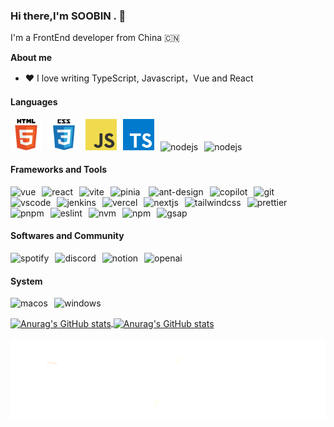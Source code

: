 ### Hi there,I'm SOOBIN . 👋

I'm a FrontEnd developer from China 🇨🇳

**About me**

- ❤️ I love writing TypeScript, Javascript，Vue and React

#### Languages

<img height="50" src="https://raw.githubusercontent.com/github/explore/80688e429a7d4ef2fca1e82350fe8e3517d3494d/topics/html/html.png" alt="html" style="margin-right: 10px;"/><img height="50" src="https://raw.githubusercontent.com/github/explore/80688e429a7d4ef2fca1e82350fe8e3517d3494d/topics/css/css.png" alt="css" style="margin-right: 10px;"/><img height="50" alt="javascript" src="https://raw.githubusercontent.com/github/explore/80688e429a7d4ef2fca1e82350fe8e3517d3494d/topics/javascript/javascript.png" style="margin-right: 10px;"><img height="50" alt="typescript" src="https://raw.githubusercontent.com/github/explore/80688e429a7d4ef2fca1e82350fe8e3517d3494d/topics/typescript/typescript.png" style="margin-right: 10px;"><img height="50" alt="nodejs" src="https://api.iconify.design/logos:nodejs.svg?color=%23888888" style="margin-right: 10px;"><img height="50" alt="nodejs" src="https://api.iconify.design/logos:mysql.svg?color=%23888888" style="margin-right: 10px;">

#### Frameworks and Tools

<img height="50" src="https://api.iconify.design/logos:vue.svg?color=%23888888" alt="vue" style="margin-right: 10px;" /><img height="50" src="https://api.iconify.design/logos:react.svg?color=%23888888" alt="react" style="margin-right: 10px;" /><img height="50" src="https://api.iconify.design/logos:vitejs.svg?color=%23888888" alt="vite" style="margin-right: 10px;" /><img height="50" alt="pinia" src="https://api.iconify.design/logos:pinia.svg?color=%23888888" style="margin-right: 10px;">
<img height="50" src="https://api.iconify.design/devicon:antdesign.svg?color=%23888888" alt="ant-design" style="margin-right: 10px;" /><img height="50" src="https://api.iconify.design/logos:github-copilot.svg?color=%23888888" alt="copilot" style="margin-right: 10px;"/><img height="50" src="https://api.iconify.design/logos:git.svg?color=%23888888" alt="git" style="margin-right: 10px;"/><img height="50" src="https://api.iconify.design/logos:visual-studio-code.svg?color=%23888888" alt="vscode" style="margin-right: 10px;" /><img height="50" src="https://api.iconify.design/logos:jenkins.svg?color=%23888888" alt="jenkins" style="margin-right: 10px;" /><img height="50" alt="vercel" src="https://api.iconify.design/logos:vercel.svg?color=%23888888" style="margin-right: 10px;"><img height="50" alt="nextjs" src="https://api.iconify.design/logos:nextjs.svg?color=%23888888" style="margin-right: 10px;"><img height="50" alt="tailwindcss" src="https://api.iconify.design/logos:tailwindcss.svg?color=%23888888" style="margin-right: 10px;"><img height="50" alt="prettier" src="https://api.iconify.design/logos:prettier.svg?color=%23888888" style="margin-right: 10px;"><img height="50" alt="pnpm" src="https://api.iconify.design/logos:pnpm.svg?color=%23888888" style="margin-right: 10px;"><img height="50" alt="eslint" src="https://api.iconify.design/logos:eslint.svg?color=%23888888" style="margin-right: 10px;"><img height="50" alt="nvm" src="https://api.iconify.design/logos:nvm.svg?color=%23888888" style="margin-right: 10px;"><img height="50" alt="npm" src="https://api.iconify.design/logos:npm.svg?color=%23888888" style="margin-right: 10px;"><img height="50" alt="gsap" src="https://api.iconify.design/logos:greensock.svg?color=%23888888" style="margin-right: 10px;">

#### Softwares and Community

<img height="50" alt="spotify" src="https://api.iconify.design/logos:spotify.svg?color=%23888888" style="margin-right: 10px;"><img height="50" alt="discord" src="https://api.iconify.design/logos:discord.svg?color=%23888888" style="margin-right: 10px;"><img height="50" alt="notion" src="https://api.iconify.design/logos:notion.svg?color=%23888888" style="margin-right: 10px;"><img height="50" alt="openai" src="https://api.iconify.design/logos:openai.svg?color=%23888888" style="margin-right: 10px;">

#### System

<img height="50" alt="macos" src="https://api.iconify.design/logos:macos.svg?color=%23888888" style="margin-right: 10px;"><img height="50" alt="windows" src="https://api.iconify.design/logos:microsoft-windows.svg?color=%23888888" style="margin-right: 10px;">

<a href="https://github.com/anuraghazra/github-readme-stats">
    <img align="center" src="https://github-readme-stats.vercel.app/api?username=soobin1104&show_icons=true&include_all_commits=true&theme=buefy&hide_border=true" alt="Anurag's GitHub stats" >
  </a>
  <a href="https://github.com/anuraghazra/github-readme-stats">
  <img align="center" src="https://github-readme-stats.vercel.app/api/top-langs/?username=soobin1104&layout=compact&theme=buefy&hide_border=true" alt="Anurag's GitHub stats" >
  </a>

![Animated Background](./bg.svg)
